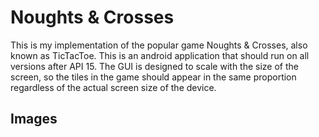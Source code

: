 # Noughts & Crosses
This is my implementation of the popular game Noughts & Crosses, also known as TicTacToe.
This is an android application that should run on all versions after API 15. The GUI is designed to scale with the size of the screen, so the tiles in the game should appear in the same proportion regardless of the actual screen size of the device.

## Images
